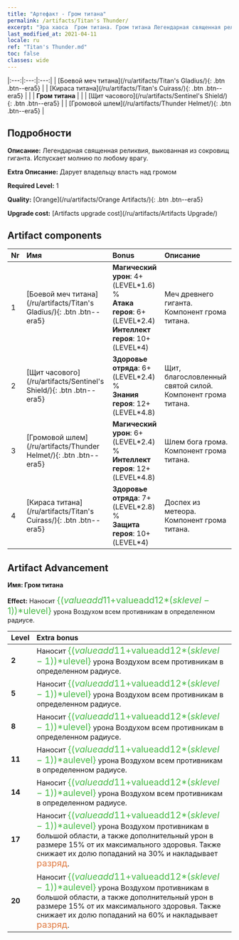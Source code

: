 ```yaml
---
title: "Артефакт - Гром титана"
permalink: /artifacts/Titan's Thunder/
excerpt: "Эра хаоса  Гром титана. Гром титана Легендарная священная реликвия, выкованная из сокровищ гиганта. Испускает молнию по любому врагу."
last_modified_at: 2021-04-11
locale: ru
ref: "Titan's Thunder.md"
toc: false
classes: wide
---
```


  |:---:|:---:|:---:| 
  | [Боевой меч титана](/ru/artifacts/Titan's Gladius/){: .btn .btn--era5} |   | [Кираса титана](/ru/artifacts/Titan's Cuirass/){: .btn .btn--era5} | 
  |   | **Гром титана** |  | 
  | [Щит часового](/ru/artifacts/Sentinel's Shield/){: .btn .btn--era5} |   | [Громовой шлем](/ru/artifacts/Thunder Helmet/){: .btn .btn--era5} | 


## Подробности

 **Описание:** Легендарная священная реликвия, выкованная из сокровищ гиганта. Испускает молнию по любому врагу.

 **Extra Описание:** Дарует владельцу власть над громом

 **Required Level:** 1

 **Quality:** [Orange](/ru/artifacts/Orange Artifacts/){: .btn .btn--era5}

 **Upgrade cost:** [Artifacts upgrade cost](/ru/artifacts/Artifacts Upgrade/)



## Artifact components

  | Nr |    Имя    |   Bonus | Описание | 
  |:---|:-----------|:--------|:------------| 
  | 1 | [Боевой меч титана](/ru/artifacts/Titan's Gladius/){: .btn .btn--era5} | **Магический урон**: 4+(LEVEL\*1.6) %<br/>**Атака героя**: 6+(LEVEL\*2.4)<br/>**Интеллект героя**: 10+(LEVEL\*4) | Меч древнего гиганта. Компонент грома титана. | 
  | 2 | [Щит часового](/ru/artifacts/Sentinel's Shield/){: .btn .btn--era5} | **Здоровье отряда**: 6+(LEVEL\*2.4) %<br/>**Знания героя**: 12+(LEVEL\*4.8) | Щит, благословленный святой силой. Компонент грома титана. | 
  | 3 | [Громовой шлем](/ru/artifacts/Thunder Helmet/){: .btn .btn--era5} | **Магический урон**: 6+(LEVEL\*2.4) %<br/>**Интеллект героя**: 12+(LEVEL\*4.8) | Шлем бога грома. Компонент грома титана. | 
  | 4 | [Кираса титана](/ru/artifacts/Titan's Cuirass/){: .btn .btn--era5} | **Здоровье отряда**: 7+(LEVEL\*2.8) %<br/>**Защита героя**: 10+(LEVEL\*4) | Доспех из метеора. Компонент грома титана. | 


## Artifact Advancement

 **Имя: Гром титана**

 **Effect:** Наносит <span style="color: #48b946;font-size:20px">{($valueadd11+$valueadd12*($sklevel-1))*$ulevel}</span> урона Воздухом всем противникам в определенном радиусе.

  |  Level  |    Extra bonus  | 
  |:--------|:----------------| 
  | **2** | Наносит <span style="color: #48b946;font-size:20px">{($valueadd11+$valueadd12*($sklevel-1))*$ulevel}</span> урона Воздухом всем противникам в определенном радиусе. | 
  | **5** | Наносит <span style="color: #48b946;font-size:20px">{($valueadd11+$valueadd12*($sklevel-1))*$ulevel}</span> урона Воздухом всем противникам в определенном радиусе. | 
  | **8** | Наносит <span style="color: #48b946;font-size:20px">{($valueadd11+$valueadd12*($sklevel-1))*$ulevel}</span> урона Воздухом всем противникам в определенном радиусе. | 
  | **11** | Наносит <span style="color: #48b946;font-size:20px">{($valueadd11+$valueadd12*($sklevel-1))*$aulevel}</span> урона Воздухом всем противникам в определенном радиусе. | 
  | **14** | Наносит <span style="color: #48b946;font-size:20px">{($valueadd11+$valueadd12*($sklevel-1))*$aulevel}</span> урона Воздухом всем противникам в определенном радиусе. | 
  | **17** | Наносит <span style="color: #48b946;font-size:20px">{($valueadd11+$valueadd12*($sklevel-1))*$aulevel}</span> урона Воздухом противникам в большой области, а также дополнительный урон в размере 15% от их максимального здоровья. Также снижает их долю попаданий на 30% и накладывает <span style="color: #e07c44;font-size:20px">разряд</span>. | 
  | **20** | Наносит <span style="color: #48b946;font-size:20px">{($valueadd11+$valueadd12*($sklevel-1))*$aulevel}</span> урона Воздухом противникам в большой области, а также дополнительный урон в размере 15% от их максимального здоровья. Также снижает их долю попаданий на 60% и накладывает <span style="color: #e07c44;font-size:20px">разряд</span>. | 
